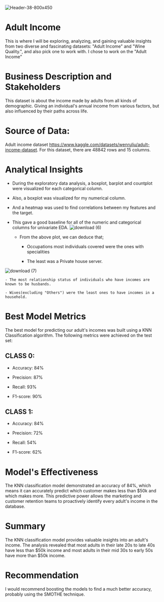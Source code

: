 ![Header-38-800x450](https://github.com/ob3dd/Adult-Income-and-Wine-Quality-/assets/133266342/ad2e403c-b8ea-4422-9edf-619d0d03b5dc)
# Adult Income
This is where I will be exploring, analyzing, and gaining valuable insights from two diverse and fascinating datasets: "Adult Income" and "Wine Quality.", and also pick one to work with.
I chose to work on the "Adult Income"
# Business Description and Stakeholders
This dataset is about the income made by adults from all kinds of demographic. Giving an individual's annual income from various factors, but also influenced by their paths across life.
# Source of Data: 
Adult income dataset https://www.kaggle.com/datasets/wenruliu/adult-income-dataset. For this dataset, there are 48842 rows and 15 columns.
# Analytical Insights
- During the exploratory data analysis, a boxplot, barplot and countplot were visualized for each categorical column. 
- Also, a boxplot was visualized for my numerical column.
- And a heatmap was used to find correlations between my features and the target.
- This gave a good baseline for all of the numeric and categorical columns for univariate EDA.
![download (6)](https://github.com/ob3dd/Adult-Income-and-Wine-Quality-/assets/133266342/410c5b1c-b54b-4a0f-978a-565a1fed8f23)

    - From the above plot, we can deduce that;
      
        - Occupations most individuals covered were the ones with specialities
          
        - The least was a Private house server.

     
![download (7)](https://github.com/ob3dd/Adult-Income-and-Wine-Quality-/assets/133266342/665119de-5962-42a0-8b4f-d18ecea048c8)

    - The most relationship status of individuals who have incomes are known to be husbands.
 
    - Wives(excluding "Others") were the least ones to have incomes in a household.
 
# Best Model Metrics
The best model for predicting our adult's incomes was built using a KNN Classification algorithm. The following metrics were achieved on the test set:

## CLASS 0:

  - Accuracy: 84%

  - Precision: 87%

  - Recall: 93%

  - F1-score: 90%

## CLASS 1:

  - Accuracy: 84%

  - Precision: 72%

  - Recall: 54%

  - F1-score: 62%

# Model's Effectiveness
The KNN classification model demonstrated an accuracy of 84%, which means it can accurately predict which customer makes less than $50k and which makes more. This predictive power allows the marketing and customer retention teams to proactively identify every adult's income in the database.

# Summary
The KNN classification model provides valuable insights into an adult's income. The analysis revealed that most adults in their late 20s to late 40s have less than $50k income and most adults in their mid 30s to early 50s have more than $50k income.

# Recommendation

I would recommend  boosting the models to find a much better accuracy, probably using the SMOTHE technique. 
